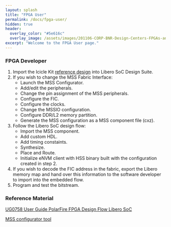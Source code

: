```yaml
---
layout: splash
title: "FPGA User"
permalink: /docs/fpga-user/
hidden: true
header:
  overlay_color: "#5e616c"
  overlay_image: /assets/images/201106-CORP-BNR-Design-Centers-FPGAs-and-plds-Banner-2880x280.jpg
excerpt: "Welcome to the FPGA User page."
---
```


### FPGA Developer 

1. Import the Icicle Kit [reference design](https://github.com/polarfire-soc/icicle-kit-reference-design/releases) into Libero SoC Design Suite.
2. If you wish to change the MSS Fabric Interface:
   - Launch the MSS Configurator.
   - Add/edit the peripherals.
   - Change the pin assignment of the MSS peripherals.
   - Configure the FIC.
   - Configure the clocks.
   - Change the MSSIO configuration.
   - Configure DDR/L2 memory partition.
   - Generate the MSS configuration as a MSS component file (cxz).
3. Follow the Libero SoC design flow:
   - Import the MSS component.
   - Add custom HDL.
   - Add timing constaints.
   - Synthesize.
   - Place and Route.
   - Initialize eNVM client with HSS binary built with the configuration created in step 2.
4. If you wish to decode the FIC address in the fabric, export the Libero memory map and hand over this information to the software developer to import into the embedded flow.   
6. Program and test the bitstream.


### Reference Material
[UG0758 User Guide PolarFire FPGA Design Flow Libero SoC](http://coredocs.s3.amazonaws.com/Libero/12_5_0/Tool/pf_des_flow_ug.pdf)

[MSS configurator tool](https://onlinedocs.microchip.com/pr/GUID-BC096324-C726-48DB-8987-EF2BBC748A73-en-US-1/index.html)

